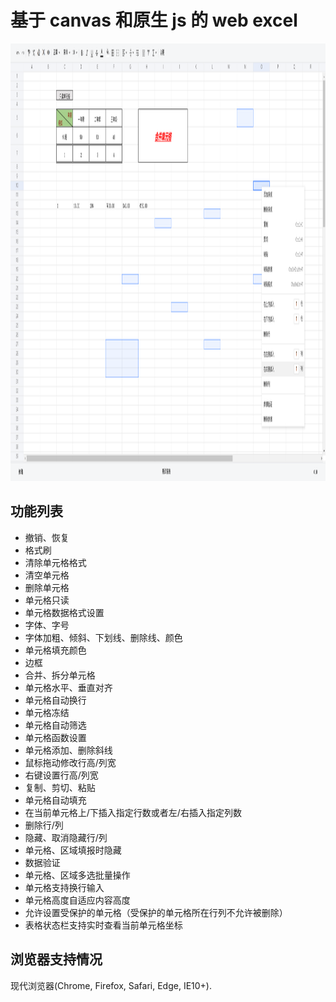 # 基于 canvas 和原生 js 的 web excel

<p align="center">
  <img width="100%" height="700" src="./dist/web_excel.png">
</p>

## 功能列表

- 撤销、恢复
- 格式刷
- 清除单元格格式
- 清空单元格
- 删除单元格
- 单元格只读
- 单元格数据格式设置
- 字体、字号
- 字体加粗、倾斜、下划线、删除线、颜色
- 单元格填充颜色
- 边框
- 合并、拆分单元格
- 单元格水平、垂直对齐
- 单元格自动换行
- 单元格冻结
- 单元格自动筛选
- 单元格函数设置
- 单元格添加、删除斜线
- 鼠标拖动修改行高/列宽
- 右键设置行高/列宽
- 复制、剪切、粘贴
- 单元格自动填充
- 在当前单元格上/下插入指定行数或者左/右插入指定列数
- 删除行/列
- 隐藏、取消隐藏行/列
- 单元格、区域填报时隐藏
- 数据验证
- 单元格、区域多选批量操作
- 单元格支持换行输入
- 单元格高度自适应内容高度
- 允许设置受保护的单元格（受保护的单元格所在行列不允许被删除）
- 表格状态栏支持实时查看当前单元格坐标

## 浏览器支持情况

现代浏览器(Chrome, Firefox, Safari, Edge, IE10+).
